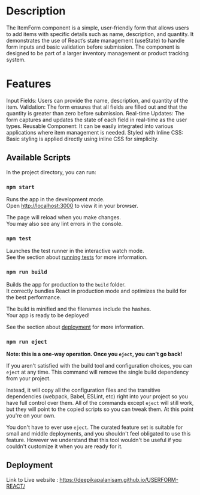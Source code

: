 
# Description
The ItemForm component is a simple, user-friendly form that allows users to add items with specific details such as name, description, and quantity. It demonstrates the use of React’s state management (useState) to handle form inputs and basic validation before submission. The component is designed to be part of a larger inventory management or product tracking system.
# Features
Input Fields: Users can provide the name, description, and quantity of the item.
Validation: The form ensures that all fields are filled out and that the quantity is greater than zero before submission.
Real-time Updates: The form captures and updates the state of each field in real-time as the user types.
Reusable Component: It can be easily integrated into various applications where item management is needed.
Styled with Inline CSS: Basic styling is applied directly using inline CSS for simplicity.

## Available Scripts

In the project directory, you can run:

### `npm start`

Runs the app in the development mode.\
Open [http://localhost:3000](http://localhost:3000) to view it in your browser.

The page will reload when you make changes.\
You may also see any lint errors in the console.

### `npm test`

Launches the test runner in the interactive watch mode.\
See the section about [running tests](https://facebook.github.io/create-react-app/docs/running-tests) for more information.

### `npm run build`

Builds the app for production to the `build` folder.\
It correctly bundles React in production mode and optimizes the build for the best performance.

The build is minified and the filenames include the hashes.\
Your app is ready to be deployed!

See the section about [deployment](https://facebook.github.io/create-react-app/docs/deployment) for more information.

### `npm run eject`

**Note: this is a one-way operation. Once you `eject`, you can't go back!**

If you aren't satisfied with the build tool and configuration choices, you can `eject` at any time. This command will remove the single build dependency from your project.

Instead, it will copy all the configuration files and the transitive dependencies (webpack, Babel, ESLint, etc) right into your project so you have full control over them. All of the commands except `eject` will still work, but they will point to the copied scripts so you can tweak them. At this point you're on your own.

You don't have to ever use `eject`. The curated feature set is suitable for small and middle deployments, and you shouldn't feel obligated to use this feature. However we understand that this tool wouldn't be useful if you couldn't customize it when you are ready for it.

## Deployment
 Link to Live website : https://deepikapalanisam.github.io/USERFORM-REACT/
